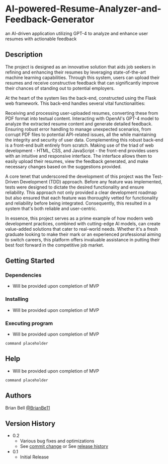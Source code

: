 # AI-powered-Resume-Analyzer-and-Feedback-Generator

 an AI-driven application utilizing GPT-4 to analyze and enhance user resumes with actionable feedback

## Description

The project is designed as an innovative solution that aids job seekers in refining and enhancing their resumes by leveraging state-of-the-art machine learning capabilities. Through this system, users can upload their resumes and receive constructive feedback that can significantly improve their chances of standing out to potential employers.

At the heart of the system lies the back-end, constructed using the Flask web framework. This back-end handles several vital functionalities:

Receiving and processing user-uploaded resumes, converting these from PDF format into textual content.
Interacting with OpenAI's GPT-4 model to analyze the extracted resume content and generate detailed feedback.
Ensuring robust error handling to manage unexpected scenarios, from corrupt PDF files to potential API-related issues, all the while maintaining the integrity and security of user data.
Complementing this robust back-end is a front-end built entirely from scratch. Making use of the triad of web development - HTML, CSS, and JavaScript - the front-end provides users with an intuitive and responsive interface. The interface allows them to easily upload their resumes, view the feedback generated, and make necessary changes based on the suggestions provided.

A core tenet that underscored the development of this project was the Test-Driven Development (TDD) approach. Before any feature was implemented, tests were designed to dictate the desired functionality and ensure reliability. This approach not only provided a clear development roadmap but also ensured that each feature was thoroughly vetted for functionality and reliability before being integrated. Consequently, this resulted in a system that's both reliable and user-centric.

In essence, this project serves as a prime example of how modern web development practices, combined with cutting-edge AI models, can create value-added solutions that cater to real-world needs. Whether it's a fresh graduate looking to make their mark or an experienced professional aiming to switch careers, this platform offers invaluable assistance in putting their best foot forward in the competitive job market.

## Getting Started

### Dependencies

* Will be provided upon completion of MVP

### Installing

* Will be provided upon completion of MVP

### Executing program

* Will be provided upon completion of MVP
```
command placeholder
```

## Help

* Will be provided upon completion of MVP
```
command placeholder
```

## Authors

Brian Bell
[@BrianBe11](https://www.linkedin.com/in/brianbe11/)

## Version History

* 0.2
    * Various bug fixes and optimizations
    * See [commit change]() or See [release history]()
* 0.1
    * Initial Release

